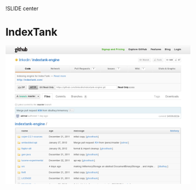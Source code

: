 !SLIDE center
# IndexTank #

[ ![IndexTank](26.IndexTank.png) ](https://github.com/linkedin/indextank-engine)
